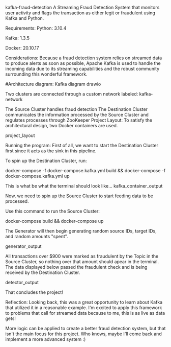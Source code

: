 kafka-fraud-detection
A Streaming Fraud Detection System that monitors user activity and flags the transaction as either legit or fraudulent using Kafka and Python.

Requirements:
Python: 3.10.4

Kafka: 1.3.5

Docker: 20.10.17

Considerations:
Because a fraud detection system relies on streamed data to produce alerts as soon as possible, Apache Kafka is used to handle the incoming data due to its streaming capabilities and the robust community surrounding this wonderful framework.

#Architecture diagram:
Kafka diagram drawio

Two clusters are connected through a custom network labeled: kafka-network

The Source Cluster handles fraud detection
The Destination Cluster communicates the information processed by the Source Cluster and regulates processes through ZooKeeper
Project Layout:
To satisfy the architectural design, two Docker containers are used.

project_layout

Running the program:
First of all, we want to start the Destination Cluster first since it acts as the sink in this pipeline.

To spin up the Destination Cluster, run:

docker-compose -f docker-compose.kafka.yml build && docker-compose -f docker-compose.kafka.yml up

This is what be what the terminal should look like... kafka_container_output

Now, we need to spin up the Source Cluster to start feeding data to be processed.

Use this command to run the Source Cluster:

docker-compose build && docker-compose up

The Generator will then begin generating random source IDs, target IDs, and random amounts "spent".

generator_output

All transactions over $900 were marked as fraudulent by the Topic in the Source Cluster, so nothing over that amount should apear in the terminal. The data displayed below passed the fraudulent check and is being received by the Destination Cluster.

detector_output

That concludes the project!

Reflection:
Looking back, this was a great opportunity to learn about Kafka that utilized it in a reasonable example. I'm excited to apply this framework to problems that call for streamed data because to me, this is as live as data gets!

More logic can be applied to create a better fraud detection system, but that isn't the main focus for this project. Who knows, maybe I'll come back and implement a more advanced system :)
